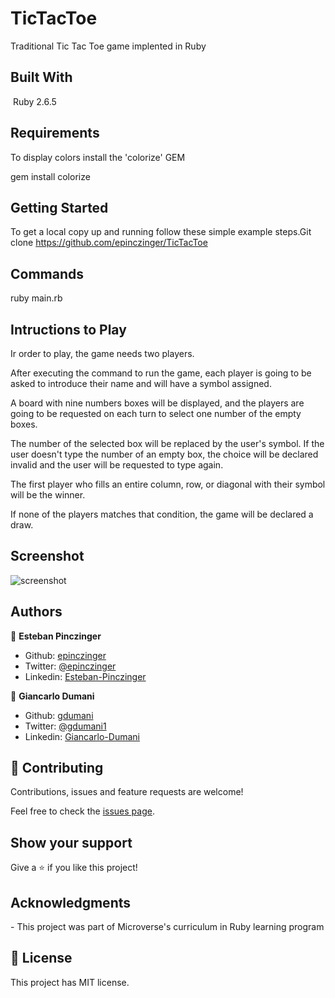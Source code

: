 # TicTacToe

Traditional Tic Tac Toe game implented in Ruby

## Built With
​
Ruby 2.6.5
​
## Requirements

To display colors install the 'colorize' GEM

gem install colorize

## Getting Started

​To get a local copy up and running follow these simple example steps.​ 
Git clone https://github.com/epinczinger/TicTacToe

## Commands

ruby main.rb

## Intructions to Play

Ir order to play, the game needs two players.

After executing the command to run the game, each player is going to be asked to introduce their name and will have a symbol assigned.

A board with nine numbers boxes will be displayed, and the players are going to be requested on each turn to select one number of the empty boxes.

The number of the selected box will be replaced by the user's symbol. If the user doesn't type the number of an empty box, the choice will be declared invalid and the user will be requested to type again.

The first player who fills an entire column, row, or diagonal with their symbol will be the winner. 

If none of the players matches that condition, the game will be declared a draw.

## Screenshot

![screenshot](/images/screenshot2.png)

## Authors

👤 **Esteban Pinczinger**

- Github: [epinczinger](https://github.com/epinczinger)
- Twitter: [@epinczinger](https://twitter.com/epinczinger)
- Linkedin: [Esteban-Pinczinger](https://www.linkedin.com/in/esteban-pinczinger-busai-ab49a254/)

👤 **Giancarlo Dumani**

- Github: [gdumani](https://github.com/gdumani)
- Twitter: [@gdumani1](https://twitter.com/gdumani1)
- Linkedin: [Giancarlo-Dumani](https://www.linkedin.com/in/giancarlo-dumani-a7364a1a1/?originalSubdomain=cr)

## 🤝 Contributing

Contributions, issues and feature requests are welcome!

Feel free to check the [issues page](issues/).

## Show your support

Give a ⭐️ if you like this project!

## Acknowledgments

​- This project was part of Microverse's curriculum in Ruby learning program

## 📝 License

​This project has MIT license.

